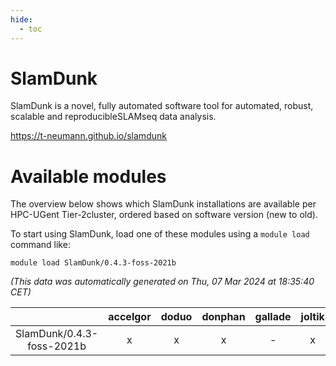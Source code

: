 ```yaml
---
hide:
  - toc
---
```


SlamDunk
========


SlamDunk is a novel, fully automated software tool for automated, robust, scalable and reproducibleSLAMseq data analysis.

https://t-neumann.github.io/slamdunk
# Available modules


The overview below shows which SlamDunk installations are available per HPC-UGent Tier-2cluster, ordered based on software version (new to old).

To start using SlamDunk, load one of these modules using a `module load` command like:

```shell
module load SlamDunk/0.4.3-foss-2021b
```

*(This data was automatically generated on Thu, 07 Mar 2024 at 18:35:40 CET)*  

| |accelgor|doduo|donphan|gallade|joltik|skitty|
| :---: | :---: | :---: | :---: | :---: | :---: | :---: |
|SlamDunk/0.4.3-foss-2021b|x|x|x|-|x|x|
